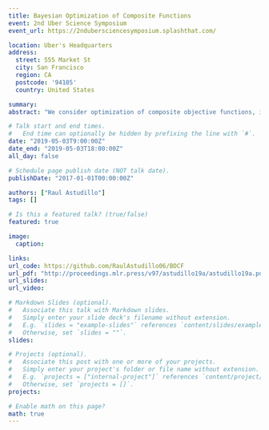 ```yaml
---
title: Bayesian Optimization of Composite Functions
event: 2nd Uber Science Symposium
event_url: https://2ndubersciencesymposium.splashthat.com/

location: Uber's Headquarters
address:
  street: 555 Market St
  city: San Francisco
  region: CA
  postcode: '94105'
  country: United States

summary: 
abstract: "We consider optimization of composite objective functions, i.e., of the form f(x)=g(h(x)), where h is a black-box derivative-free expensive-to-evaluate function with vector-valued outputs, and g is a cheap-to-evaluate function taking vector-valued inputs. While these problems can be solved with standard Bayesian optimization, we propose a novel approach that exploits the composite structure of the objective function to substantially improve sampling efficiency. Our approach models h using a multi-output Gaussian process and chooses where to sample using a natural generalization of the expected improvement acquisition function, called Expected Improvement for Composite Functions (EI-CF). Although EI-CF cannot be computed in closed form, we provide a novel stochastic gradient estimator that allows its efficient maximization. We then show that our approach is asymptotically consistent, i.e., that it recovers a globally optimal solution as sampling effort grows to infinity, generalizing previous convergence results for classical EI. Numerical experiments show our approach dramatically outperforms standard Bayesian optimization benchmarks, achieving simple regret that is smaller by several orders of magnitude."

# Talk start and end times.
#   End time can optionally be hidden by prefixing the line with `#`.
date: "2019-05-03T9:00:00Z"
date_end: "2019-05-03T18:00:00Z"
all_day: false

# Schedule page publish date (NOT talk date).
publishDate: "2017-01-01T00:00:00Z"

authors: ["Raul Astudillo"]
tags: []

# Is this a featured talk? (true/false)
featured: true

image:
  caption:

links:
url_code: https://github.com/RaulAstudillo06/BOCF
url_pdf: "http://proceedings.mlr.press/v97/astudillo19a/astudillo19a.pdf"
url_slides:
url_video:

# Markdown Slides (optional).
#   Associate this talk with Markdown slides.
#   Simply enter your slide deck's filename without extension.
#   E.g. `slides = "example-slides"` references `content/slides/example-slides.md`.
#   Otherwise, set `slides = ""`.
slides:

# Projects (optional).
#   Associate this post with one or more of your projects.
#   Simply enter your project's folder or file name without extension.
#   E.g. `projects = ["internal-project"]` references `content/project/deep-learning/index.md`.
#   Otherwise, set `projects = []`.
projects:

# Enable math on this page?
math: true
---
```

